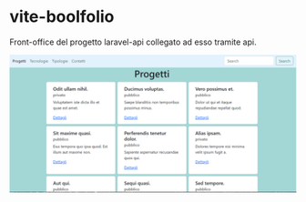 # vite-boolfolio

Front-office del progetto laravel-api collegato ad esso tramite api.

<img src="/public/Screenshot 2024-07-17 171732.png" alt="">



